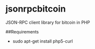 # jsonrpcbitcoin
JSON-RPC client library for bitcoin in PHP

##Requirements
* sudo apt-get install php5-curl
